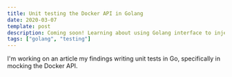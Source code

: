 ```yaml
---
title: Unit testing the Docker API in Golang
date: 2020-03-07
template: post
description: Coming soon! Learning about using Golang interface to inject dependency, and applying this with the Docker API.
tags: ["golang", "testing"]
---
```


I'm working on an article my findings writing unit tests in Go, specifically in mocking the Docker API.
